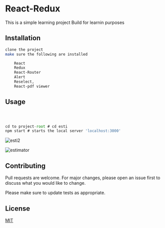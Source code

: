 # React-Redux

This is a simple learning project Build for learnin purposes

## Installation

```bash
clone the project
make sure the following are installed

    React
    Redux
    React-Router
    Alert
    Reselect,
    React-pdf viewer

```

## Usage

```Javascript



cd to project-root # cd esti
npm start # starts the local server 'localhost:3000'

```
![esti2](https://user-images.githubusercontent.com/50213124/85169559-a99fe400-b274-11ea-9f19-eb502c93fcda.png)


![estimator](https://user-images.githubusercontent.com/50213124/85169580-b3294c00-b274-11ea-8049-f94942c8ef12.png)


## Contributing

Pull requests are welcome. For major changes, please open an issue first to discuss what you would like to change.

Please make sure to update tests as appropriate.

## License

[MIT](https://choosealicense.com/licenses/mit/)
